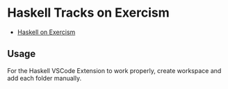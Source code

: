 # Haskell Tracks on Exercism

- [Haskell on Exercism](https://exercism.org/tracks/haskell)

## Usage

For the Haskell VSCode Extension to work properly,
create workspace and add each folder manually.
